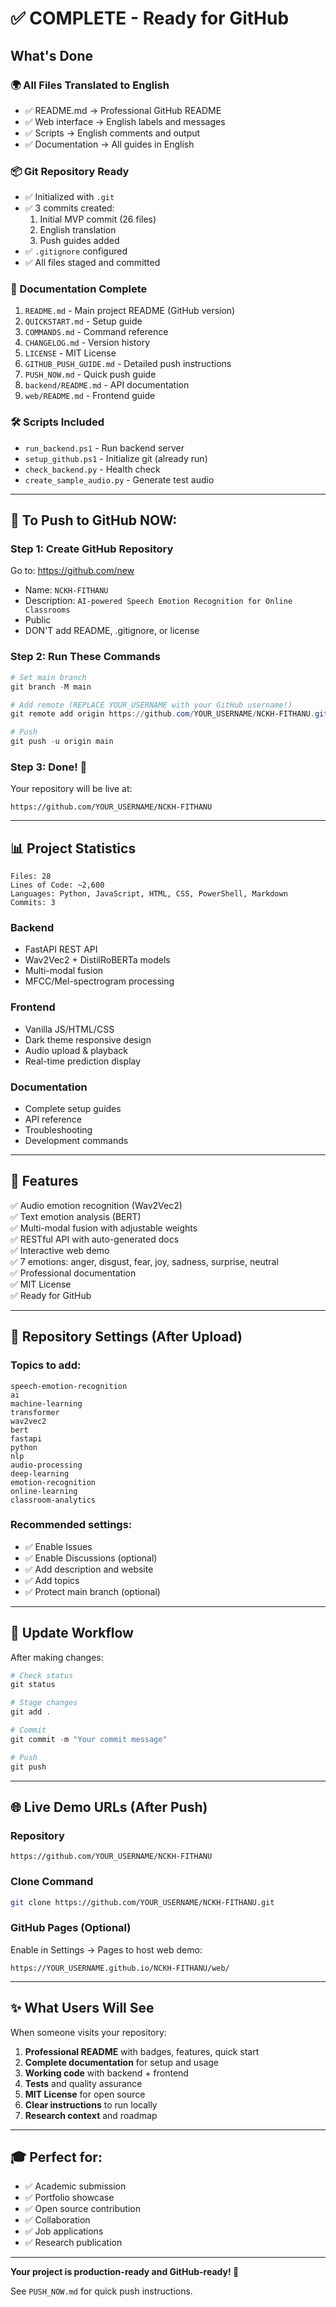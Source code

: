 # ✅ COMPLETE - Ready for GitHub

## What's Done

### 🌍 All Files Translated to English
- ✅ README.md → Professional GitHub README
- ✅ Web interface → English labels and messages
- ✅ Scripts → English comments and output
- ✅ Documentation → All guides in English

### 📦 Git Repository Ready
- ✅ Initialized with `.git`
- ✅ 3 commits created:
  1. Initial MVP commit (26 files)
  2. English translation
  3. Push guides added
- ✅ `.gitignore` configured
- ✅ All files staged and committed

### 📄 Documentation Complete
1. `README.md` - Main project README (GitHub version)
2. `QUICKSTART.md` - Setup guide
3. `COMMANDS.md` - Command reference
4. `CHANGELOG.md` - Version history
5. `LICENSE` - MIT License
6. `GITHUB_PUSH_GUIDE.md` - Detailed push instructions
7. `PUSH_NOW.md` - Quick push guide
8. `backend/README.md` - API documentation
9. `web/README.md` - Frontend guide

### 🛠️ Scripts Included
- `run_backend.ps1` - Run backend server
- `setup_github.ps1` - Initialize git (already run)
- `check_backend.py` - Health check
- `create_sample_audio.py` - Generate test audio

---

## 🚀 To Push to GitHub NOW:

### Step 1: Create GitHub Repository
Go to: https://github.com/new
- Name: `NCKH-FITHANU`
- Description: `AI-powered Speech Emotion Recognition for Online Classrooms`
- Public
- DON'T add README, .gitignore, or license

### Step 2: Run These Commands

```powershell
# Set main branch
git branch -M main

# Add remote (REPLACE YOUR_USERNAME with your GitHub username!)
git remote add origin https://github.com/YOUR_USERNAME/NCKH-FITHANU.git

# Push
git push -u origin main
```

### Step 3: Done! 🎉

Your repository will be live at:
```
https://github.com/YOUR_USERNAME/NCKH-FITHANU
```

---

## 📊 Project Statistics

```
Files: 28
Lines of Code: ~2,600
Languages: Python, JavaScript, HTML, CSS, PowerShell, Markdown
Commits: 3
```

### Backend
- FastAPI REST API
- Wav2Vec2 + DistilRoBERTa models
- Multi-modal fusion
- MFCC/Mel-spectrogram processing

### Frontend
- Vanilla JS/HTML/CSS
- Dark theme responsive design
- Audio upload & playback
- Real-time prediction display

### Documentation
- Complete setup guides
- API reference
- Troubleshooting
- Development commands

---

## 🎯 Features

✅ Audio emotion recognition (Wav2Vec2)  
✅ Text emotion analysis (BERT)  
✅ Multi-modal fusion with adjustable weights  
✅ RESTful API with auto-generated docs  
✅ Interactive web demo  
✅ 7 emotions: anger, disgust, fear, joy, sadness, surprise, neutral  
✅ Professional documentation  
✅ MIT License  
✅ Ready for GitHub  

---

## 📝 Repository Settings (After Upload)

### Topics to add:
```
speech-emotion-recognition
ai
machine-learning
transformer
wav2vec2
bert
fastapi
python
nlp
audio-processing
deep-learning
emotion-recognition
online-learning
classroom-analytics
```

### Recommended settings:
- ✅ Enable Issues
- ✅ Enable Discussions (optional)
- ✅ Add description and website
- ✅ Add topics
- ✅ Protect main branch (optional)

---

## 🔄 Update Workflow

After making changes:

```powershell
# Check status
git status

# Stage changes
git add .

# Commit
git commit -m "Your commit message"

# Push
git push
```

---

## 🌐 Live Demo URLs (After Push)

### Repository
```
https://github.com/YOUR_USERNAME/NCKH-FITHANU
```

### Clone Command
```bash
git clone https://github.com/YOUR_USERNAME/NCKH-FITHANU.git
```

### GitHub Pages (Optional)
Enable in Settings → Pages to host web demo:
```
https://YOUR_USERNAME.github.io/NCKH-FITHANU/web/
```

---

## ✨ What Users Will See

When someone visits your repository:

1. **Professional README** with badges, features, quick start
2. **Complete documentation** for setup and usage
3. **Working code** with backend + frontend
4. **Tests** and quality assurance
5. **MIT License** for open source
6. **Clear instructions** to run locally
7. **Research context** and roadmap

---

## 🎓 Perfect for:

- ✅ Academic submission
- ✅ Portfolio showcase
- ✅ Open source contribution
- ✅ Collaboration
- ✅ Job applications
- ✅ Research publication

---

**Your project is production-ready and GitHub-ready! 🚀**

See `PUSH_NOW.md` for quick push instructions.

